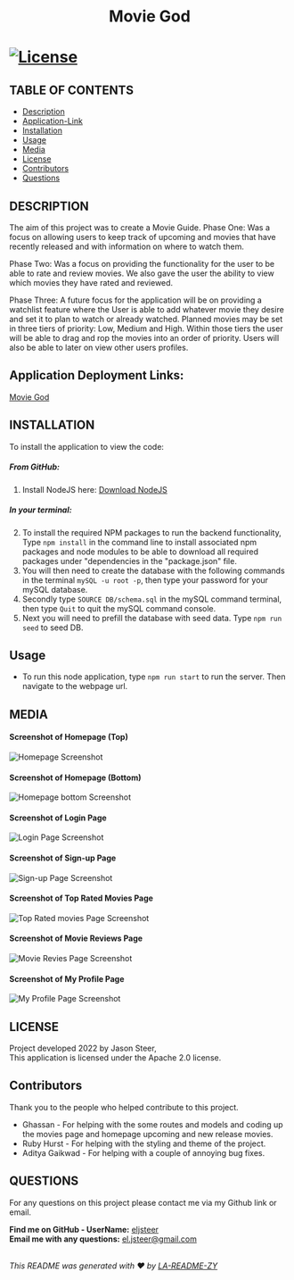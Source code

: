   <h1 align="center">Movie God<h1>

  [![License](https://img.shields.io/badge/License-Apache_2.0-blue.svg)](https://opensource.org/licenses/Apache-2.0)

  ## TABLE OF CONTENTS
  - [Description](#description)
  - [Application-Link](#application-deployment-links)
  - [Installation](#Installation)
  - [Usage](#Usage)
  - [Media](#Media)
  - [License](#License)
  - [Contributors](#contributors)
  - [Questions](#Questions)

  ## DESCRIPTION
  The aim of this project was to create a Movie Guide.
  Phase One: Was a focus on allowing users to keep track of upcoming and movies that have recently released and with information on where to watch them.

  Phase Two: Was a focus on providing the functionality for the user to be able to rate and review movies. We also gave the user the ability to view which movies they have rated and reviewed.
  
  Phase Three: A future focus for the application will be on providing a watchlist feature where the User is able to add whatever movie they desire and set it to plan to watch or already watched. Planned movies may be set in three tiers of priority: Low, Medium and High. Within those tiers the user will be able to drag and rop the movies into an order of priority. Users will also be able to later on view other users profiles.
  
  ## Application Deployment Links:

  [Movie God](https://limitless-island-08145.herokuapp.com/)

  ## INSTALLATION
  To install the application to view the code:

  ##### From GitHub:

  1. Install NodeJS here: [Download NodeJS](https://nodejs.org/en/download/)

  ##### In your terminal: <br/>
  2. To install the required NPM packages to run the backend functionality, Type `npm install` in the command line to install associated npm packages and node modules to be able to download all required packages under "dependencies in the "package.json" file.
  3. You will then need to create the database with the following commands in the terminal `mySQL -u root -p`, then type your password for your mySQL database.
  4. Secondly type `SOURCE DB/schema.sql` in the mySQL command terminal, then type `Quit` to quit the mySQL command console.
  5. Next you will need to prefill the database with seed data. Type `npm run seed` to seed DB.

  ## Usage

  * To run this node application, type `npm run start` to run the server. Then navigate to the webpage url.

  ## MEDIA
  #### Screenshot of Homepage (Top)
  ![Homepage Screenshot](./public/images/readMe/homepage1_SS.jpg)

  #### Screenshot of Homepage (Bottom)
  ![Homepage bottom Screenshot](./public/images/readMe/homepage2_SS.jpg)

  #### Screenshot of Login Page
  ![Login Page Screenshot](./public/images/readMe/login_SS.jpg)

  #### Screenshot of Sign-up Page
  ![Sign-up Page Screenshot](./public/images/readMe/signup_SS.jpg)

  #### Screenshot of Top Rated Movies Page
  ![Top Rated movies Page Screenshot](./public/images/readMe/top_rated_movies-LoggedIn_SS.jpg)

  #### Screenshot of Movie Reviews Page
  ![Movie Revies Page Screenshot](./public/images/readMe/movie_review-LoggedIn_SS.jpg)

  #### Screenshot of My Profile Page
  ![My Profile Page Screenshot](./public/images/readMe/my_profile_reviewed-LoggedIn_SS.jpg)
  
  ## LICENSE
  Project developed 2022 by Jason Steer,<br />
  This application is licensed under the Apache 2.0 license.
  
  ## Contributors
  Thank you to the people who helped contribute to this project.

  * Ghassan - For helping with the some routes and models and coding up the movies page and homepage upcoming and new release movies.
  * Ruby Hurst - For helping with the styling and theme of the project.
  * Aditya Gaikwad - For helping with a couple of annoying bug fixes.

  ## QUESTIONS
  For any questions on this project please contact me via my Github link or email.<br />

  **Find me on GitHub - UserName:** [eljsteer](https://github.com/eljsteer)<br />
  **Email me with any questions:** el.jsteer@gmail.com<br />
  <br />
  
  _This README was generated with ❤️ by [LA-README-ZY](https://github.com/eljsteer/LA-README-ZY)_
